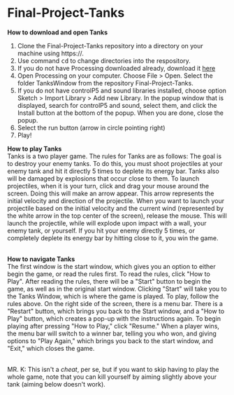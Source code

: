 # Final-Project-Tanks
<b>How to download and open Tanks</b><br>
1. Clone the Final-Project-Tanks repository into a directory on your machine using https://.
2. Use command <kbd>cd</kbd> to change directories into the respository.
3. If you do not have Processing downloaded already, download it <a href = "https://processing.org/download/">here</a>
4. Open Processing on your computer. Choose File > Open. Select the folder TanksWindow from the repository Final-Project-Tanks.
5. If you do not have controlP5 and sound libraries installed, choose option Sketch > Import Library > Add new Library. In the popup window that is displayed, search for controlP5 and sound, select them, and click the Install button at the bottom of the popup. When you are done, close the popup.
6. Select the run button (arrow in circle pointing right)
7. Play!


<b>How to play Tanks</b> </br>
Tanks is a two player game. The rules for Tanks are as follows: The goal is to destroy your enemy tanks. To do this, you must shoot projectiles at your enemy tank and hit it directly 5 times to deplete its energy bar. Tanks also will be damaged by explosions that occur close to them. To launch projectiles, when it is your turn, click and drag your mouse around the screen. Doing this will make an arrow appear. This arrow represents the initial velocity and direction of the projectile. When you want to launch your projectile based on the initial velocity and the current wind (represented by the white arrow in the top center of the screen), release the mouse. This will launch the projectile, while will explode upon impact with a wall, your enemy tank, or yourself. If you hit your enemy directly 5 times, or completely deplete its energy bar by hitting close to it, you win the game. </br> </br>

<b>How to navigate Tanks</b> </br>
The first window is the start window, which gives you an option to either begin the game, or read the rules first. To read the rules, click "How to Play". After reading the rules, there will be a "Start" button to begin the game, as well as in the original start window. Clicking "Start" will take you to the Tanks Window, which is where the game is played. To play, follow the rules above. On the right side of the screen, there is a menu bar. There is a "Restart" button, which brings you back to the Start window, and a "How to Play" button, which creates a pop-up with the instructions again. To begin playing after pressing "How to Play," click "Resume." When a player wins, the menu bar will switch to a winner bar, telling you who won, and giving options to "Play Again," which brings you back to the start window, and "Exit," which closes the game. </br> </br>

MR. K: This isn't a <i>cheat</i>, per se, but if you want to skip having to play the whole game, note that you can kill yourself by aiming slightly above your tank (aiming below doesn't work).
